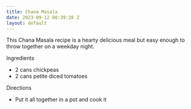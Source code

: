 ```yaml
---
title: Chana Masala
date: 2023-09-12 00:39:28 Z
layout: default
---
```


This Chana Masala recipe is a hearty delicious meal but easy enough to throw together on a weekday night.

Ingredients
- 2 cans chickpeas
- 2 cans petite diced tomatoes

Directions
- Put it all together in a pot and cook it